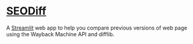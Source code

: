 # [SEODiff](https://seodiff.streamlit.app/)

A [Streamlit](https://streamlit.io/) web app to help you compare previous versions of web page using the Wayback Machine API and difflib.